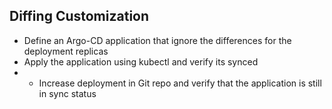 ## Diffing Customization
- Define an Argo-CD application that ignore the differences for the deployment replicas
- Apply the application using kubectl and verify its synced
- - Increase deployment in Git repo and verify that the application is still in sync status
